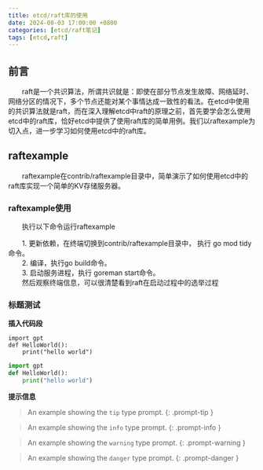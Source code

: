 ```yaml
---
title: etcd/raft库的使用
date: 2024-08-03 17:00:00 +0800
categories: [etcd/raft笔记]
tags: [etcd,raft]
---
```

## 前言

&emsp;&emsp;raft是一个共识算法，所谓共识就是：即使在部分节点发生故障、网络延时、网络分区的情况下，多个节点还能对某个事情达成一致性的看法。在etcd中使用的共识算法就是raft，而在深入理解etcd中raft的原理之前，首先要学会怎么使用etcd中的raft库，恰好etcd中提供了使用raft库的简单用例。我们以raftexample为切入点，进一步学习如何使用etcd中的raft库。

## raftexample

&emsp;&emsp;raftexample在contrib/raftexample目录中，简单演示了如何使用etcd中的raft库实现一个简单的KV存储服务器。

### raftexample使用

&emsp;&emsp;执行以下命令运行raftexample

&emsp;&emsp;1. 更新依赖，在终端切换到contrib/raftexample目录中， 执行 go mod tidy 命令。  
&emsp;&emsp;2. 编译，执行go build命令。  
&emsp;&emsp;3. 启动服务进程，执行 goreman start命令。  
&emsp;&emsp;然后观察终端信息，可以很清楚看到raft在启动过程中的选举过程  



### 标题测试

**插入代码段**

```
import gpt
def HelloWorld():
    print("hello world")
```

```python
import gpt
def HelloWorld():
    print("hello world")
```



**提示信息**

> An example showing the `tip` type prompt.
{: .prompt-tip }

> An example showing the `info` type prompt.
{: .prompt-info }

> An example showing the `warning` type prompt.
{: .prompt-warning }

> An example showing the `danger` type prompt.
{: .prompt-danger }